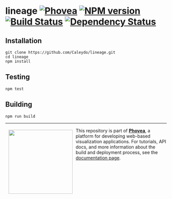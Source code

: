 lineage [![Phovea][phovea-image]][phovea-url] [![NPM version][npm-image]][npm-url] [![Build Status][travis-image]][travis-url] [![Dependency Status][daviddm-image]][daviddm-url]
=====================



Installation
------------

```
git clone https://github.com/Caleydo/lineage.git
cd lineage
npm install
```

Testing
-------

```
npm test
```

Building
--------

```
npm run build
```



***

<a href="https://caleydo.org"><img src="http://caleydo.org/assets/images/logos/caleydo.svg" align="left" width="200px" hspace="10" vspace="6"></a>
This repository is part of **[Phovea](http://phovea.caleydo.org/)**, a platform for developing web-based visualization applications. For tutorials, API docs, and more information about the build and deployment process, see the [documentation page](http://phovea.caleydo.org).


[phovea-image]: https://img.shields.io/badge/Phovea-Application-1BA64E.svg
[phovea-url]: https://phovea.caleydo.org
[npm-image]: https://badge.fury.io/js/lineage.svg
[npm-url]: https://npmjs.org/package/lineage
[travis-image]: https://travis-ci.org/Caleydo/lineage.svg?branch=master
[travis-url]: https://travis-ci.org/Caleydo/lineage
[daviddm-image]: https://david-dm.org/Caleydo/lineage/status.svg
[daviddm-url]: https://david-dm.org/Caleydo/lineage
